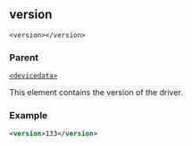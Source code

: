 ## version

`<version></version>`


### Parent

[`<devicedata>`][1]


This element contains the version of the driver.


### Example

```xml
<version>133</version>
```



[1]:	https://snap-one.github.io/docs-driverworks-xml/#devicedata